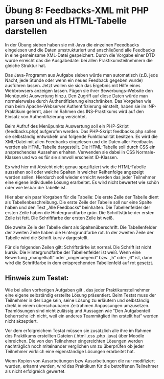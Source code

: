 # Übung 8: Feedbacks-XML mit PHP parsen und als HTML-Tabelle darstellen

In der Übung sieben haben sie mit Java die einzelnen Feeedbacks eingelesen und die Daten umstrukturiert und anschließend alle Feedbacks in eine gemeinsame XML-Datei gespeichert. Durch die Vorgabe einer DTD wurde erreicht das die Ausgabedatei bei allen Praktikumsteilnehmern die gleiche Struktur hat.

Das Java-Programm aus Aufgabe sieben würde man automatisch (z.B. jede Nacht, jede Stunde oder wenn ein neues Feedback gegeben wurde) ausführen lassen. Jetzt wollen sie sich das Ergebnis mit Hilfe eines Webbrowsers anzeigen lassen. Fügen sie ihrer Bewerbungs-Website den Menüpunkt Auswertung hinzu. Den Zugriff auf diese Daten würde man normalerweise durch Authentifizierung einschränken. Das Vorgehen wie man beim Apache-Webserver Authentifizierung einstellt, haben sie im INP-Praktikum gelernt, aber im Rahmen des INS-Praktikums wird auf den Einsatz von Authentifizierung verzichtet.

Beim Aufruf des Menüpunkts Auswertung soll ein PHP-Skript (feedbacks.php) aufgerufen werden. Das PHP-Skript feedbacks.php sollen sie selbständig entwickeln und folgende Funktionalität besitzen. Es wird die XML-Datei mit allen Feedbacks eingelesen und die Daten aller Feedbacks werden als HTML-Tabelle dargestellt. Die HTML-Tabelle soll durch CSS ein ansprechendes Aussehen erhalten. Verwenden sie dabei in CSS Normale-Klassen und wo es für sie sinnvoll erscheint ID-Klassen.

Es wird hier mit Absicht nicht genau spezifiziert wie die HTML-Tabelle aussehen soll oder welche Spalten in welcher Reihenfolge angezeigt werden sollen. Hierdurch soll wieder erreicht werden das jeder Teilnehmer eine eigene individuelle Lösung erarbeitet. Es wird nicht bewertet wie schön oder wie lesbar die Tabelle ist.

Hier aber ein paar Vorgaben für die Tabelle:
Die erste Zeile der Tabelle dient als Tabellenbeschreibung.
Die erste Zeile der Tabelle soll nur eine Spalte haben und den Text „Alle Feedbacks“ beinhalten.
Die Tabellenfelder der ersten Zeile haben die Hintergrundfarbe grün.
Die Schriftstärke der ersten Zeile ist fett.
Die Schriftfarbe der ersten Zeile ist weiß.

Die zweite Zeile der Tabelle dient als Spaltenüberschrift.
Die Tabellenfelder der zweiten Zeile haben die Hintergrundfarbe rot.
In der zweiten Zeile der Tabelle wird die Schrift kursiv dargestellt.

Für die folgenden Zeilen gilt:
Schriftstärke ist normal.
Die Schrift ist nicht kursiv.
Die Hintergrundfarbe der Tabellenfelder ist weiß.
Wenn eine Bewertung „mangelhaft“ oder „ungenuegend“ bzw. „5“ oder „6“ ist, dann wird die Schriftfarbe in dem entsprechenden Tabellenfeld auf rot gesetzt.


## Hinweis zum Testat:

Wie bei allen vorherigen Aufgaben gilt , das jeder Praktikumsteilnehmer eine eigene selbständig erstellte Lösung präsentiert. Beim Testat muss der Teilnehmer in der Lage sein, seine Lösung zu erläutern und selbständig  direkt in einem überschaubaren Zeitrahmen Anpassungen umzusetzen. Teamlösungen sind nicht zulässig und Aussagen wie "Den Aufgabenteil beherrsche ich nicht, weil ein anderes Teammitglied ihn erstellt hat" werden nicht akzeptiert.

Vor dem erfolgreichem Testat müssen sie zusätzlich alle ihre im Rahmen des Praktikums erstellten Dateien (.html .css .php .java) über Moodle einreichen. Die von den Teilnehmer eingereichten Lösungen werden nachträglich noch miteinander verglichen um zu überprüfen ob jeder Teilnehmer wirklich eine eigenständige Lösungen erarbeitet hat.

Wenn Kopien von Ausarbeitungen bzw Ausarbeitungen die nur modifiziert wurden, erkannt werden, wird das Praktikum für die betroffenen Teilnehmer als nicht erfolgreich gewertet.
